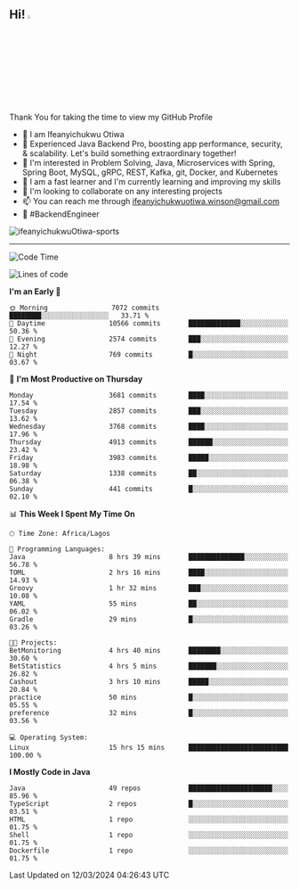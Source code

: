 <!-- BLOG-POST-LIST:START --><!-- BLOG-POST-LIST:END -->

## Hi! <img src="https://media.giphy.com/media/hvRJCLFzcasrR4ia7z/giphy.gif" width="4%"> 

Thank You for taking the time to view my GitHub Profile

- 👋 I am Ifeanyichukwu Otiwa
- 🚀 Experienced Java Backend Pro, boosting app performance, security, & scalability. Let's build something extraordinary together!
- 👀 I'm interested in Problem Solving, Java, Microservices with Spring, Spring Boot, MySQL, gRPC, REST, Kafka, git, Docker, and Kubernetes
- 🌱 I am a fast learner and I'm currently learning and improving my skills
- 💞️ I'm looking to collaborate on any interesting projects
- 📫 You can reach me through ifeanyichukwuotiwa.winson@gmail.com
- 🚀 #BackendEngineer

<p align="left" marginTop="10px"> <img src="https://komarev.com/ghpvc/?username=ifeanyichukwuOtiwa-sports&label=Profile%20views&color=0e75b6&style=for-the-badge" alt="ifeanyichukwuOtiwa-sports" /> </p>

***

<!--START_SECTION:waka-->
![Code Time](http://img.shields.io/badge/Code%20Time-2%2C306%20hrs%206%20mins-blue)

![Lines of code](https://img.shields.io/badge/From%20Hello%20World%20I%27ve%20Written-4.7%20million%20lines%20of%20code-blue)

**I'm an Early 🐤** 

```text
🌞 Morning                7072 commits        ████████░░░░░░░░░░░░░░░░░   33.71 % 
🌆 Daytime                10566 commits       █████████████░░░░░░░░░░░░   50.36 % 
🌃 Evening                2574 commits        ███░░░░░░░░░░░░░░░░░░░░░░   12.27 % 
🌙 Night                  769 commits         █░░░░░░░░░░░░░░░░░░░░░░░░   03.67 % 
```
📅 **I'm Most Productive on Thursday** 

```text
Monday                   3681 commits        ████░░░░░░░░░░░░░░░░░░░░░   17.54 % 
Tuesday                  2857 commits        ███░░░░░░░░░░░░░░░░░░░░░░   13.62 % 
Wednesday                3768 commits        ████░░░░░░░░░░░░░░░░░░░░░   17.96 % 
Thursday                 4913 commits        ██████░░░░░░░░░░░░░░░░░░░   23.42 % 
Friday                   3983 commits        █████░░░░░░░░░░░░░░░░░░░░   18.98 % 
Saturday                 1338 commits        ██░░░░░░░░░░░░░░░░░░░░░░░   06.38 % 
Sunday                   441 commits         █░░░░░░░░░░░░░░░░░░░░░░░░   02.10 % 
```


📊 **This Week I Spent My Time On** 

```text
🕑︎ Time Zone: Africa/Lagos

💬 Programming Languages: 
Java                     8 hrs 39 mins       ██████████████░░░░░░░░░░░   56.78 % 
TOML                     2 hrs 16 mins       ████░░░░░░░░░░░░░░░░░░░░░   14.93 % 
Groovy                   1 hr 32 mins        ███░░░░░░░░░░░░░░░░░░░░░░   10.08 % 
YAML                     55 mins             ██░░░░░░░░░░░░░░░░░░░░░░░   06.02 % 
Gradle                   29 mins             █░░░░░░░░░░░░░░░░░░░░░░░░   03.26 % 

🐱‍💻 Projects: 
BetMonitoring            4 hrs 40 mins       ████████░░░░░░░░░░░░░░░░░   30.60 % 
BetStatistics            4 hrs 5 mins        ███████░░░░░░░░░░░░░░░░░░   26.82 % 
Cashout                  3 hrs 10 mins       █████░░░░░░░░░░░░░░░░░░░░   20.84 % 
practice                 50 mins             █░░░░░░░░░░░░░░░░░░░░░░░░   05.55 % 
preference               32 mins             █░░░░░░░░░░░░░░░░░░░░░░░░   03.56 % 

💻 Operating System: 
Linux                    15 hrs 15 mins      █████████████████████████   100.00 % 
```

**I Mostly Code in Java** 

```text
Java                     49 repos            █████████████████████░░░░   85.96 % 
TypeScript               2 repos             █░░░░░░░░░░░░░░░░░░░░░░░░   03.51 % 
HTML                     1 repo              ░░░░░░░░░░░░░░░░░░░░░░░░░   01.75 % 
Shell                    1 repo              ░░░░░░░░░░░░░░░░░░░░░░░░░   01.75 % 
Dockerfile               1 repo              ░░░░░░░░░░░░░░░░░░░░░░░░░   01.75 % 
```




 Last Updated on 12/03/2024 04:26:43 UTC
<!--END_SECTION:waka-->

<!--
<p align="center">
![trophy](https://github-profile-trophy.vercel.app/?username=ifeanyichukwuOtiwa-sports&theme=onedark) (https://github.com/ryo-ma/github-profile-trophy)
</p>
-->

<!---
ifeanyi-otiwa/ifeanyi-otiwa is a ✨ special ✨ repository because its `README.md` (this file) appears on your GitHub profile.
You can click the Preview link to take a look at your changes.
--->
